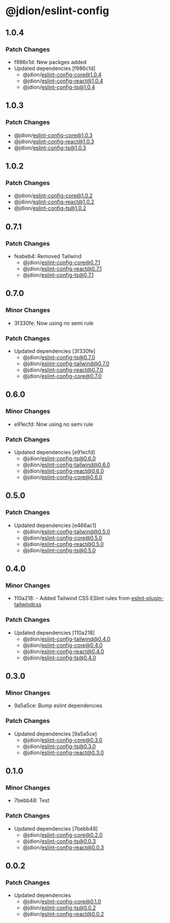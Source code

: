 # @jdion/eslint-config

## 1.0.4

### Patch Changes

- f986c1d: New packges added
- Updated dependencies [f986c1d]
  - @jdion/eslint-config-core@1.0.4
  - @jdion/eslint-config-react@1.0.4
  - @jdion/eslint-config-ts@1.0.4

## 1.0.3

### Patch Changes

- @jdion/eslint-config-core@1.0.3
- @jdion/eslint-config-react@1.0.3
- @jdion/eslint-config-ts@1.0.3

## 1.0.2

### Patch Changes

- @jdion/eslint-config-core@1.0.2
- @jdion/eslint-config-react@1.0.2
- @jdion/eslint-config-ts@1.0.2

## 0.7.1

### Patch Changes

- feabeb4: Removed Tailwind
  - @jdion/eslint-config-core@0.7.1
  - @jdion/eslint-config-react@0.7.1
  - @jdion/eslint-config-ts@0.7.1

## 0.7.0

### Minor Changes

- 3f330fe: Now using no semi rule

### Patch Changes

- Updated dependencies [3f330fe]
  - @jdion/eslint-config-ts@0.7.0
  - @jdion/eslint-config-tailwind@0.7.0
  - @jdion/eslint-config-react@0.7.0
  - @jdion/eslint-config-core@0.7.0

## 0.6.0

### Minor Changes

- e91ecfd: Now using no semi rule

### Patch Changes

- Updated dependencies [e91ecfd]
  - @jdion/eslint-config-ts@0.6.0
  - @jdion/eslint-config-tailwind@0.6.0
  - @jdion/eslint-config-react@0.6.0
  - @jdion/eslint-config-core@0.6.0

## 0.5.0

### Patch Changes

- Updated dependencies [e466ac1]
  - @jdion/eslint-config-tailwind@0.5.0
  - @jdion/eslint-config-core@0.5.0
  - @jdion/eslint-config-react@0.5.0
  - @jdion/eslint-config-ts@0.5.0

## 0.4.0

### Minor Changes

- 110a218: - Added Tailwind CSS ESlint rules from [eslint-plugin-tailwindcss](https://www.npmjs.com/package/eslint-plugin-tailwindcss)

### Patch Changes

- Updated dependencies [110a218]
  - @jdion/eslint-config-tailwind@0.4.0
  - @jdion/eslint-config-core@0.4.0
  - @jdion/eslint-config-react@0.4.0
  - @jdion/eslint-config-ts@0.4.0

## 0.3.0

### Minor Changes

- 9a5a5ce: Bump eslint dependencies

### Patch Changes

- Updated dependencies [9a5a5ce]
  - @jdion/eslint-config-core@0.3.0
  - @jdion/eslint-config-ts@0.3.0
  - @jdion/eslint-config-react@0.3.0

## 0.1.0

### Minor Changes

- 7bebb48: Test

### Patch Changes

- Updated dependencies [7bebb48]
  - @jdion/eslint-config-core@0.2.0
  - @jdion/eslint-config-ts@0.0.3
  - @jdion/eslint-config-react@0.0.3

## 0.0.2

### Patch Changes

- Updated dependencies
  - @jdion/eslint-config-core@0.1.0
  - @jdion/eslint-config-ts@0.0.2
  - @jdion/eslint-config-react@0.0.2
